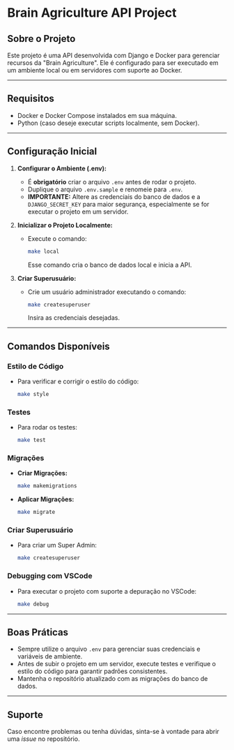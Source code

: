 # Brain Agriculture API Project

## Sobre o Projeto

Este projeto é uma API desenvolvida com Django e Docker para gerenciar recursos da "Brain Agriculture". Ele é configurado para ser executado em um ambiente local ou em servidores com suporte ao Docker.

---

## Requisitos

- Docker e Docker Compose instalados em sua máquina.
- Python (caso deseje executar scripts localmente, sem Docker).

---

## Configuração Inicial

1. **Configurar o Ambiente (.env):**
   - É **obrigatório** criar o arquivo `.env` antes de rodar o projeto.
   - Duplique o arquivo `.env.sample` e renomeie para `.env`.
   - **IMPORTANTE:** Altere as credenciais do banco de dados e a `DJANGO_SECRET_KEY` para maior segurança, especialmente se for executar o projeto em um servidor.

2. **Inicializar o Projeto Localmente:**
   - Execute o comando:
     ```bash
     make local
     ```
     Esse comando cria o banco de dados local e inicia a API.

3. **Criar Superusuário:**
   - Crie um usuário administrador executando o comando:
     ```bash
     make createsuperuser
     ```
     Insira as credenciais desejadas.

---

## Comandos Disponíveis

### Estilo de Código
- Para verificar e corrigir o estilo do código:
  ```bash
  make style
  ```

### Testes
- Para rodar os testes:
  ```bash
  make test
  ```

### Migrações
- **Criar Migrações:**
  ```bash
  make makemigrations
  ```
- **Aplicar Migrações:**
  ```bash
  make migrate
  ```

### Criar Superusuário
- Para criar um Super Admin:
  ```bash
  make createsuperuser
  ```

### Debugging com VSCode
- Para executar o projeto com suporte a depuração no VSCode:
  ```bash
  make debug
  ```

---

## Boas Práticas
- Sempre utilize o arquivo `.env` para gerenciar suas credenciais e variáveis de ambiente.
- Antes de subir o projeto em um servidor, execute testes e verifique o estilo do código para garantir padrões consistentes.
- Mantenha o repositório atualizado com as migrações do banco de dados.

---

## Suporte
Caso encontre problemas ou tenha dúvidas, sinta-se à vontade para abrir uma *issue* no repositório.

